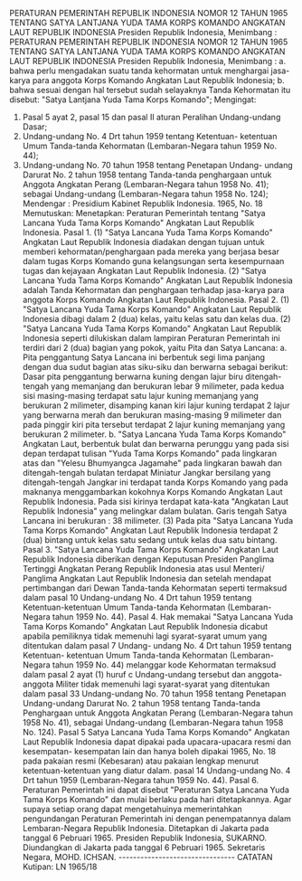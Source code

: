 PERATURAN PEMERINTAH REPUBLIK INDONESIA NOMOR 12 TAHUN 1965 TENTANG SATYA LANTJANA YUDA TAMA KORPS KOMANDO ANGKATAN LAUT REPUBLIK INDONESIA Presiden Republik Indonesia, Menimbang : PERATURAN PEMERINTAH REPUBLIK INDONESIA NOMOR 12 TAHUN 1965 TENTANG SATYA LANTJANA YUDA TAMA KORPS KOMANDO ANGKATAN LAUT REPUBLIK INDONESIA Presiden Republik Indonesia, Menimbang :
a. bahwa perlu mengadakan suatu tanda kehormatan untuk menghargai jasa-karya para anggota Korps Komando Angkatan Laut Republik Indonesia;
b. bahwa sesuai dengan hal tersebut sudah selayaknya Tanda Kehormatan itu disebut: "Satya Lantjana Yuda Tama Korps Komando";
Mengingat:

1. Pasal 5 ayat 2, pasal 15 dan pasal II aturan Peralihan Undang-undang Dasar;
2. Undang-undang No. 4 Drt tahun 1959 tentang Ketentuan- ketentuan Umum Tanda-tanda Kehormatan (Lembaran-Negara tahun 1959 No. 44);
3. Undang-undang No. 70 tahun 1958 tentang Penetapan Undang- undang Darurat No. 2 tahun 1958 tentang Tanda-tanda penghargaan untuk Anggota Angkatan Perang (Lembaran-Negara tahun 1958 No. 41); sebagai Undang-undang (Lembaran-Negara tahun 1958 No. 124); Mendengar : Presidium Kabinet Republik Indonesia. 1965, No. 18 Memutuskan: Menetapkan: Peraturan Pemerintah tentang "Satya Lancana Yuda Tama Korps Komando" Angkatan Laut Republik Indonesia. Pasal 1. (1) "Satya Lancana Yuda Tama Korps Komando" Angkatan Laut Republik Indonesia diadakan dengan tujuan untuk memberi kehormatan/penghargaan pada mereka yang berjasa besar dalam tugas Korps Komando guna kelangsungan serta kesempurnaan tugas dan kejayaan Angkatan Laut Republik Indonesia. (2) "Satya Lancana Yuda Tama Korps Komando" Angkatan Laut Republik Indonesia adalah Tanda Kehormatan dan penghargaan terhadap jasa-karya para anggota Korps Komando Angkatan Laut Republik Indonesia. Pasal 2. (1) "Satya Lancana Yuda Tama Korps Komando" Angkatan Laut Republik Indonesia dibagi dalam 2 (dua) kelas, yaitu kelas satu dan kelas dua.
(2) "Satya Lancana Yuda Tama Korps Komando" Angkatan Laut Republik Indonesia seperti dilukiskan dalam lampiran Peraturan Pemerintah ini terdiri dari 2 (dua) bagian yang pokok, yaitu Pita dan Satya Lancana:
a. Pita penggantung Satya Lancana ini berbentuk segi lima panjang dengan dua sudut bagian atas siku-siku dan berwarna sebagai berikut: Dasar pita penggantung berwarna kuning dengan lajur biru ditengah-tengah yang memanjang dan berukuran lebar 9 milimeter, pada kedua sisi masing-masing terdapat satu lajur kuning memanjang yang berukuran 2 milimeter, disamping kanan kiri lajur kuning terdapat 2 lajur yang berwarna merah dan berukuran masing-masing 9 milimeter dan pada pinggir kiri pita tersebut terdapat 2 lajur kuning memanjang yang berukuran 2 milimeter. b. "Satya Lancana Yuda Tama Korps Komando" Angkatan Laut, berbentuk bulat dan berwarna perunggu yang pada sisi depan terdapat tulisan "Yuda Tama Korps Komando" pada lingkaran atas dan "Yelesu Bhumyangca Jagamahe" pada lingkaran bawah dan ditengah-tengah bulatan terdapat Miniatur Jangkar bersilang yang ditengah-tengah Jangkar ini terdapat tanda Korps Komando yang pada maknanya menggambarkan kokohnya Korps Komando Angkatan Laut Republik Indonesia. Pada sisi kirinya terdapat kata-kata "Angkatan Laut Republik Indonesia" yang melingkar dalam bulatan. Garis tengah Satya Lancana ini berukuran : 38 milimeter. (3) Pada pita "Satya Lancana Yuda Tama Korps Komando" Angkatan Laut Republik Indonesia terdapat 2 (dua) bintang untuk kelas satu sedang untuk kelas dua satu bintang. Pasal 3. "Satya Lancana Yuda Tama Korps Komando" Angkatan Laut Republik Indonesia diberikan dengan Keputusan Presiden Panglima Tertinggi Angkatan Perang Republik Indonesia atas usul Menteri/ Panglima Angkatan Laut Republik Indonesia dan setelah mendapat pertimbangan dari Dewan Tanda-tanda Kehormatan seperti termaksud dalam pasal 10 Undang-undang No. 4 Drt tahun 1959 tentang Ketentuan-ketentuan Umum Tanda-tanda Kehormatan (Lembaran-Negara tahun 1959 No. 44). Pasal 4. Hak memakai "Satya Lancana Yuda Tama Korps Komando" Angkatan Laut Republik Indonesia dicabut apabila pemiliknya tidak memenuhi lagi syarat-syarat umum yang ditentukan dalam pasal 7 Undang- undang No. 4 Drt tahun 1959 tentang Ketentuan- ketentuan Umum Tanda-tanda Kehormatan (Lembaran-Negara tahun 1959 No. 44) melanggar kode Kehormatan termaksud dalam pasal 2 ayat (1) huruf c Undang-undang tersebut dan anggota-anggota Militer tidak memenuhi lagi syarat-syarat yang ditentukan dalam pasal 33 Undang-undang No. 70 tahun 1958 tentang Penetapan Undang-undang Darurat No. 2 tahun 1958 tentang Tanda-tanda Penghargaan untuk Anggota Angkatan Perang (Lembaran-Negara tahun 1958 No. 41), sebagai Undang-undang (Lembaran-Negara tahun 1958 No. 124). Pasal 5 Satya Lancana Yuda Tama Korps Komando" Angkatan Laut Republik Indonesia dapat dipakai pada upacara-upacara resmi dan kesempatan- kesempatan lain dan hanya boleh dipakai 1965, No. 18 pada pakaian resmi (Kebesaran) atau pakaian lengkap menurut ketentuan-ketentuan yang diatur dalam. pasal 14 Undang-undang No. 4 Drt tahun 1959 (Lembaran-Negara tahun 1959 No. 44). Pasal 6. Peraturan Pemerintah ini dapat disebut "Peraturan Satya Lancana Yuda Tama Korps Komando" dan mulai berlaku pada hari ditetapkannya. Agar supaya setiap orang dapat mengetahuinya memerintahkan pengundangan Peraturan Pemerintah ini dengan penempatannya dalam Lembaran-Negara Republik Indonesia. Ditetapkan di Jakarta pada tanggal 6 Pebruari 1965. Presiden Republik Indonesia, SUKARNO. Diundangkan di Jakarta pada tanggal 6 Pebruari 1965. Sekretaris Negara, MOHD. ICHSAN. -------------------------------- CATATAN Kutipan: LN 1965/18